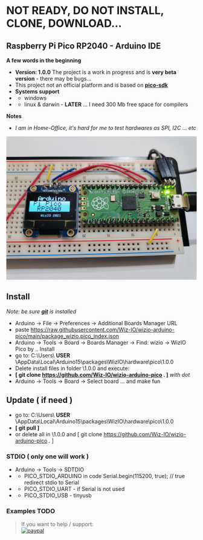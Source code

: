 # NOT READY, DO NOT INSTALL, CLONE, DOWNLOAD... 

## Raspberry Pi Pico RP2040 - Arduino IDE

**A few words in the beginning**
* **Version: 1.0.0** The project is a work in progress and is **very beta version** - there may be bugs...
* This project not an official platform and is based on [**pico-sdk**](https://github.com/raspberrypi/pico-sdk)
* **Systems support**
* * windows
* * linux & darwin - **LATER** ... I need 300 Mb free space for compilers

**Notes**
* _I am in Home-Office, it's hard for me to test hardwares as SPI, I2C ... etc_

![pico](https://raw.githubusercontent.com/Wiz-IO/LIB/master/pico/a1.jpg)

## Install
_Note: be sure [**git**](https://git-scm.com/downloads) is installed_
* Arduino -> File -> Preferences -> Additional Boards Manager URL
* paste https://raw.githubusercontent.com/Wiz-IO/wizio-arduino-pico/main/package_wizio.pico_index.json
* Arduino -> Tools -> Board -> Boards Manager -> Find: wizio -> WizIO Pico by .. Install
* go to: C:\Users\ **USER** \AppData\Local\Arduino15\packages\WizIO\hardware\pico\1.0.0
* Delete install files in folder \1.0.0 and execute:
* **[ git clone https://github.com/Wiz-IO/wizio-arduino-pico . ]** _with dot_
* Arduino -> Tools -> Board -> Select board ... and make fun

## Update ( if need )
* go to: C:\Users\ **USER** \AppData\Local\Arduino15\packages\WizIO\hardware\pico\1.0.0
* **[ git pull ]**
* or delete all in \1.0.0 and [ git clone https://github.com/Wiz-IO/wizio-arduino-pico . ]

### STDIO ( only one will work )
* Arduino -> Tools -> SDTDIO
* * PICO_STDIO_ARDUINO in code Serial.begin(115200, true); // true redirect stdio to Serial
* * PICO_STDIO_UART - if Serial is not used
* * PICO_STDIO_USB - tinyusb

### Examples TODO

>If you want to help / support:   
[![paypal](https://www.paypalobjects.com/en_US/i/btn/btn_donate_SM.gif)](https://www.paypal.com/cgi-bin/webscr?cmd=_s-xclick&hosted_button_id=ESUP9LCZMZTD6)

